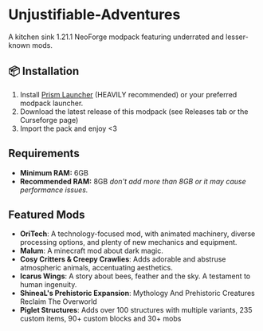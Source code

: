 # Unjustifiable-Adventures
A kitchen sink 1.21.1 NeoForge modpack featuring underrated and lesser-known mods.

## 📦 Installation
1. Install [Prism Launcher](https://prismlauncher.org/) (HEAVILY recommended) or your preferred modpack launcher.
2. Download the latest release of this modpack (see Releases tab or the Curseforge page)
3. Import the pack and enjoy <3

## Requirements
- **Minimum RAM:** 6GB
- **Recommended RAM:** 8GB
*don't add more than 8GB or it may cause performance issues.*

## Featured Mods
- **OriTech**: A technology-focused mod, with animated machinery, diverse processing options, and plenty of new mechanics and equipment.
- **Malum**: A minecraft mod about dark magic.
- **Cosy Critters & Creepy Crawlies**: Adds adorable and abstruse atmospheric animals, accentuating aesthetics.
- **Icarus Wings**: A story about bees, feather and the sky. A testament to human ingenuity.
- **ShineaL's Prehistoric Expansion**: Mythology And Prehistoric Creatures Reclaim The Overworld
- **Piglet Structures**: Adds over 100 structures with multiple variants, 235 custom items, 90+ custom blocks and 30+ mobs
